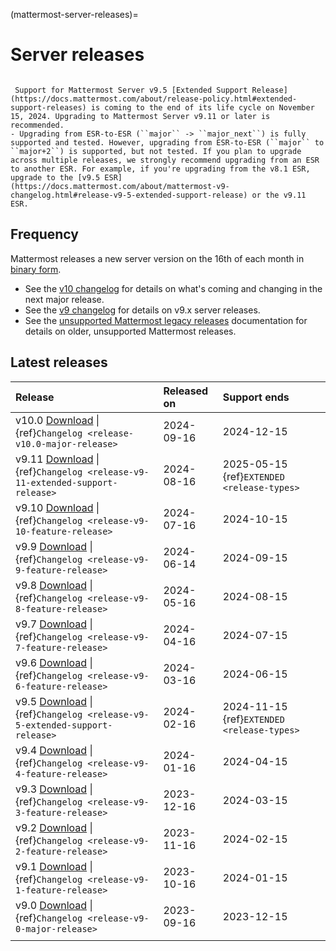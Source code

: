 (mattermost-server-releases)=
# Server releases

```{include} ../_static/badges/allplans-selfhosted.md
```

```{Important}
 Support for Mattermost Server v9.5 [Extended Support Release](https://docs.mattermost.com/about/release-policy.html#extended-support-releases) is coming to the end of its life cycle on November 15, 2024. Upgrading to Mattermost Server v9.11 or later is recommended.
- Upgrading from ESR-to-ESR (``major`` -> ``major_next``) is fully supported and tested. However, upgrading from ESR-to-ESR (``major`` to ``major+2``) is supported, but not tested. If you plan to upgrade across multiple releases, we strongly recommend upgrading from an ESR to another ESR. For example, if you're upgrading from the v8.1 ESR, upgrade to the [v9.5 ESR](https://docs.mattermost.com/about/mattermost-v9-changelog.html#release-v9-5-extended-support-release) or the v9.11 ESR.
```

## Frequency
Mattermost releases a new server version on the 16th of each month in [binary form](https://docs.mattermost.com/upgrade/upgrading-mattermost-server.html). 
- See the [v10 changelog](https://docs.mattermost.com/about/mattermost-v10-changelog.html) for details on what's coming and changing in the next major release. 
- See the [v9 changelog](https://docs.mattermost.com/about/mattermost-v9-changelog.html) for details on v9.x server releases.
- See the [unsupported Mattermost legacy releases](https://docs.mattermost.com/about/unsupported-legacy-releases.html) documentation for details on older, unsupported  Mattermost releases.

## Latest releases

| **Release** | **Released on** | **Support ends** |
|:---|:---|:---|
| v10.0 [Download](https://releases.mattermost.com/10.0.1/mattermost-10.0.1-linux-amd64.tar.gz) \| {ref}`Changelog <release-v10.0-major-release>` | 2024-09-16 | 2024-12-15 |
| v9.11 [Download](https://releases.mattermost.com/9.11.3/mattermost-9.11.3-linux-amd64.tar.gz) \| {ref}`Changelog <release-v9-11-extended-support-release>` | 2024-08-16 | 2025-05-15 {ref}`EXTENDED <release-types>` |
| v9.10 [Download](https://releases.mattermost.com/9.10.3/mattermost-9.10.3-linux-amd64.tar.gz) \| {ref}`Changelog <release-v9-10-feature-release>` | 2024-07-16 | 2024-10-15 |
| v9.9 [Download](https://releases.mattermost.com/9.9.3/mattermost-9.9.3-linux-amd64.tar.gz) \| {ref}`Changelog <release-v9-9-feature-release>` | 2024-06-14 | 2024-09-15 |
| v9.8 [Download](https://releases.mattermost.com/9.8.3/mattermost-9.8.3-linux-amd64.tar.gz) \| {ref}`Changelog <release-v9-8-feature-release>` | 2024-05-16 | 2024-08-15 |
| v9.7 [Download](https://releases.mattermost.com/9.7.6/mattermost-9.7.6-linux-amd64.tar.gz) \| {ref}`Changelog <release-v9-7-feature-release>` | 2024-04-16 | 2024-07-15 |
| v9.6 [Download](https://releases.mattermost.com/9.6.3/mattermost-9.6.3-linux-amd64.tar.gz) \| {ref}`Changelog <release-v9-6-feature-release>` | 2024-03-16 | 2024-06-15 |
| v9.5 [Download](https://releases.mattermost.com/9.5.11/mattermost-9.5.11-linux-amd64.tar.gz) \| {ref}`Changelog <release-v9-5-extended-support-release>` | 2024-02-16 | 2024-11-15 {ref}`EXTENDED <release-types>` |
| v9.4 [Download](https://releases.mattermost.com/9.4.5/mattermost-9.4.5-linux-amd64.tar.gz) \| {ref}`Changelog <release-v9-4-feature-release>` | 2024-01-16 | 2024-04-15 |
| v9.3 [Download](https://releases.mattermost.com/9.3.3/mattermost-9.3.3-linux-amd64.tar.gz) \| {ref}`Changelog <release-v9-3-feature-release>` | 2023-12-16 | 2024-03-15 |
| v9.2 [Download](https://releases.mattermost.com/9.2.6/mattermost-9.2.6-linux-amd64.tar.gz) \| {ref}`Changelog <release-v9-2-feature-release>` | 2023-11-16 | 2024-02-15 |
| v9.1 [Download](https://releases.mattermost.com/9.1.5/mattermost-9.1.5-linux-amd64.tar.gz) \| {ref}`Changelog <release-v9-1-feature-release>` | 2023-10-16 | 2024-01-15 |
| v9.0 [Download](https://releases.mattermost.com/9.0.5/mattermost-9.0.5-linux-amd64.tar.gz) \| {ref}`Changelog <release-v9-0-major-release>` | 2023-09-16 | 2023-12-15 |
|  |  |  |
